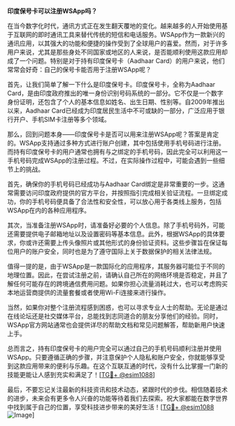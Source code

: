 **印度保号卡可以注册WSApp吗？**

在当今数字化时代，通讯方式正在发生翻天覆地的变化。越来越多的人开始使用基于互联网的即时通讯工具来替代传统的短信和电话服务。WSApp作为一款新兴的通讯应用，以其强大的功能和便捷的操作受到了全球用户的喜爱。然而，对于许多用户来说，尤其是那些身处不同国家或地区的人来说，是否能顺利使用这款应用却成了一个问题。特别是对于持有印度保号卡（Aadhaar Card）的用户来说，他们常常会好奇：自己的保号卡能否用于注册WSApp呢？

首先，让我们简单了解一下什么是印度保号卡。印度保号卡，全称为Aadhaar Card，是由印度政府推出的唯一身份识别号码系统的一部分。它不仅是一个数字身份证明，还包含了个人的基本信息如姓名、出生日期、性别等。自2009年推出以来，Aadhaar Card已经成为印度居民生活中不可或缺的一部分，广泛应用于银行开户、手机SIM卡注册等多个领域。

那么，回到问题本身——印度保号卡是否可以用来注册WSApp呢？答案是肯定的。WSApp支持通过多种方式进行账户创建，其中包括使用手机号码进行注册。而持有印度保号卡的用户通常也拥有与之绑定的手机号码，因此完全可以利用这一手机号码完成WSApp的注册过程。不过，在实际操作过程中，可能会遇到一些细节上的挑战。

首先，确保你的手机号码已经成功与Aadhaar Card绑定是非常重要的一步。这通常需要访问印度政府提供的官方平台，并按照指引完成相关验证流程。一旦绑定成功，你的手机号码便具备了合法性和安全性，可以放心用于各类线上服务，包括WSApp在内的各种应用程序。

其次，当准备注册WSApp时，请准备好必要的个人信息。除了手机号码外，可能还需要提供电子邮箱地址以及设置密码等基本信息。此外，根据WSApp的具体要求，你或许还需要上传头像照片或其他形式的身份验证资料。这些步骤旨在保证每位用户的账户安全，同时也是为了遵守国际上关于数据保护的相关法律法规。

值得一提的是，由于WSApp是一款国际化的应用程序，其服务器可能位于不同的地理位置。因此，在尝试注册之前，请确认自己所在的网络环境是否稳定，并且了解任何可能存在的跨境通信费用问题。如果你担心流量消耗过大，也可以考虑购买本地运营商提供的流量套餐或者使用Wi-Fi连接来进行操作。

当然，如果你对整个注册流程感到困惑，也可以寻求专业人士的帮助。无论是通过在线论坛还是社交媒体平台，总能找到志同道合的朋友分享他们的经验。同时，WSApp官方网站通常也会提供详尽的帮助文档和常见问题解答，帮助新用户快速上手。

总而言之，持有印度保号卡的用户完全可以通过自己的手机号码顺利注册并使用WSApp。只要遵循正确的步骤，并注意保护个人隐私和账户安全，你就能够享受到这款应用带来的便利与乐趣。在这个互联互通的时代，没有什么比掌握一门新的技能更能让人感到充实和满足了！[[TG💪+ @esim1088](https://t.me/s/esim1088)]

最后，不要忘记关注最新的科技资讯和技术动态，紧跟时代的步伐。相信随着技术的进步，未来会有更多令人兴奋的功能等待着我们去探索。祝大家都能在数字世界中找到属于自己的位置，享受科技进步带来的美好生活！[[TG💪+ @esim1088](https://t.me/s/esim1088) ![Image](https://i.postimg.cc/4NQfJmqS/Snipaste-2025-05-13-00-14-12.png)]